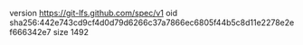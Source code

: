 version https://git-lfs.github.com/spec/v1
oid sha256:442e743cd9cf4d0d79d6266c37a7866ec6805f44b5c8d11e2278e2ef666342e7
size 1492
